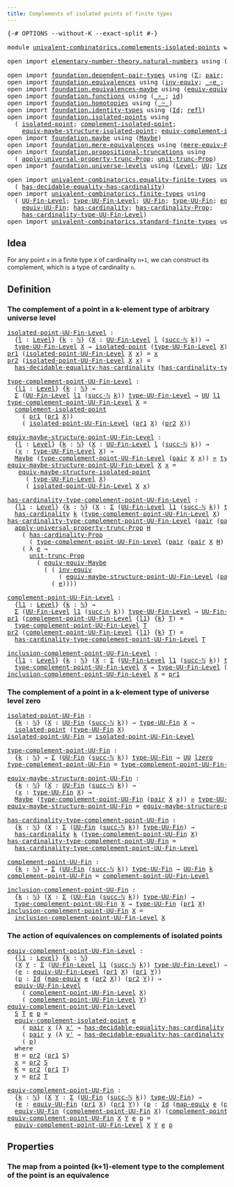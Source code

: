 ```yaml
---
title: Complements of isolated points of finite types
---
```


<pre class="Agda"><a id="72" class="Symbol">{-#</a> <a id="76" class="Keyword">OPTIONS</a> <a id="84" class="Pragma">--without-K</a> <a id="96" class="Pragma">--exact-split</a> <a id="110" class="Symbol">#-}</a>

<a id="115" class="Keyword">module</a> <a id="122" href="univalent-combinatorics.complements-isolated-points.html" class="Module">univalent-combinatorics.complements-isolated-points</a> <a id="174" class="Keyword">where</a>

<a id="181" class="Keyword">open</a> <a id="186" class="Keyword">import</a> <a id="193" href="elementary-number-theory.natural-numbers.html" class="Module">elementary-number-theory.natural-numbers</a> <a id="234" class="Keyword">using</a> <a id="240" class="Symbol">(</a><a id="241" href="elementary-number-theory.natural-numbers.html#1444" class="Datatype">ℕ</a><a id="242" class="Symbol">;</a> <a id="244" href="elementary-number-theory.natural-numbers.html#1465" class="InductiveConstructor">zero-ℕ</a><a id="250" class="Symbol">;</a> <a id="252" href="elementary-number-theory.natural-numbers.html#1478" class="InductiveConstructor">succ-ℕ</a><a id="258" class="Symbol">)</a>

<a id="261" class="Keyword">open</a> <a id="266" class="Keyword">import</a> <a id="273" href="foundation.dependent-pair-types.html" class="Module">foundation.dependent-pair-types</a> <a id="305" class="Keyword">using</a> <a id="311" class="Symbol">(</a><a id="312" href="foundation-core.dependent-pair-types.html#502" class="Record">Σ</a><a id="313" class="Symbol">;</a> <a id="315" href="foundation-core.dependent-pair-types.html#575" class="InductiveConstructor">pair</a><a id="319" class="Symbol">;</a> <a id="321" href="foundation-core.dependent-pair-types.html#592" class="Field">pr1</a><a id="324" class="Symbol">;</a> <a id="326" href="foundation-core.dependent-pair-types.html#604" class="Field">pr2</a><a id="329" class="Symbol">)</a>
<a id="331" class="Keyword">open</a> <a id="336" class="Keyword">import</a> <a id="343" href="foundation.equivalences.html" class="Module">foundation.equivalences</a> <a id="367" class="Keyword">using</a> <a id="373" class="Symbol">(</a><a id="374" href="foundation-core.equivalences.html#5708" class="Function">inv-equiv</a><a id="383" class="Symbol">;</a> <a id="385" href="foundation-core.equivalences.html#7856" class="Function Operator">_∘e_</a><a id="389" class="Symbol">;</a> <a id="391" href="foundation-core.equivalences.html#1608" class="Function Operator">_≃_</a><a id="394" class="Symbol">;</a> <a id="396" href="foundation-core.equivalences.html#1808" class="Function">map-equiv</a><a id="405" class="Symbol">)</a>
<a id="407" class="Keyword">open</a> <a id="412" class="Keyword">import</a> <a id="419" href="foundation.equivalences-maybe.html" class="Module">foundation.equivalences-maybe</a> <a id="449" class="Keyword">using</a> <a id="455" class="Symbol">(</a><a id="456" href="foundation.equivalences-maybe.html#15538" class="Function">equiv-equiv-Maybe</a><a id="473" class="Symbol">)</a>
<a id="475" class="Keyword">open</a> <a id="480" class="Keyword">import</a> <a id="487" href="foundation.functions.html" class="Module">foundation.functions</a> <a id="508" class="Keyword">using</a> <a id="514" class="Symbol">(</a><a id="515" href="foundation-core.functions.html#407" class="Function Operator">_∘_</a><a id="518" class="Symbol">;</a> <a id="520" href="foundation-core.functions.html#309" class="Function">id</a><a id="522" class="Symbol">)</a>
<a id="524" class="Keyword">open</a> <a id="529" class="Keyword">import</a> <a id="536" href="foundation.homotopies.html" class="Module">foundation.homotopies</a> <a id="558" class="Keyword">using</a> <a id="564" class="Symbol">(</a><a id="565" href="foundation-core.homotopies.html#614" class="Function Operator">_~_</a><a id="568" class="Symbol">)</a>
<a id="570" class="Keyword">open</a> <a id="575" class="Keyword">import</a> <a id="582" href="foundation.identity-types.html" class="Module">foundation.identity-types</a> <a id="608" class="Keyword">using</a> <a id="614" class="Symbol">(</a><a id="615" href="foundation-core.identity-types.html#1754" class="Datatype">Id</a><a id="617" class="Symbol">;</a> <a id="619" href="foundation-core.identity-types.html#1807" class="InductiveConstructor">refl</a><a id="623" class="Symbol">)</a>
<a id="625" class="Keyword">open</a> <a id="630" class="Keyword">import</a> <a id="637" href="foundation.isolated-points.html" class="Module">foundation.isolated-points</a> <a id="664" class="Keyword">using</a>
  <a id="672" class="Symbol">(</a> <a id="674" href="foundation.isolated-points.html#2324" class="Function">isolated-point</a><a id="688" class="Symbol">;</a> <a id="690" href="foundation.isolated-points.html#2460" class="Function">complement-isolated-point</a><a id="715" class="Symbol">;</a>
    <a id="721" href="foundation.isolated-points.html#11473" class="Function">equiv-maybe-structure-isolated-point</a><a id="757" class="Symbol">;</a> <a id="759" href="foundation.isolated-points.html#12006" class="Function">equiv-complement-isolated-point</a><a id="790" class="Symbol">)</a>
<a id="792" class="Keyword">open</a> <a id="797" class="Keyword">import</a> <a id="804" href="foundation.maybe.html" class="Module">foundation.maybe</a> <a id="821" class="Keyword">using</a> <a id="827" class="Symbol">(</a><a id="828" href="foundation.maybe.html#1449" class="Function">Maybe</a><a id="833" class="Symbol">)</a>
<a id="835" class="Keyword">open</a> <a id="840" class="Keyword">import</a> <a id="847" href="foundation.mere-equivalences.html" class="Module">foundation.mere-equivalences</a> <a id="876" class="Keyword">using</a> <a id="882" class="Symbol">(</a><a id="883" href="foundation.mere-equivalences.html#1292" class="Function">mere-equiv-Prop</a><a id="898" class="Symbol">)</a>
<a id="900" class="Keyword">open</a> <a id="905" class="Keyword">import</a> <a id="912" href="foundation.propositional-truncations.html" class="Module">foundation.propositional-truncations</a> <a id="949" class="Keyword">using</a>
  <a id="957" class="Symbol">(</a> <a id="959" href="foundation.propositional-truncations.html#5581" class="Function">apply-universal-property-trunc-Prop</a><a id="994" class="Symbol">;</a> <a id="996" href="foundation.propositional-truncations.html#2096" class="Function">unit-trunc-Prop</a><a id="1011" class="Symbol">)</a>
<a id="1013" class="Keyword">open</a> <a id="1018" class="Keyword">import</a> <a id="1025" href="foundation.universe-levels.html" class="Module">foundation.universe-levels</a> <a id="1052" class="Keyword">using</a> <a id="1058" class="Symbol">(</a><a id="1059" href="Agda.Primitive.html#597" class="Postulate">Level</a><a id="1064" class="Symbol">;</a> <a id="1066" href="foundation-core.universe-levels.html#222" class="Primitive">UU</a><a id="1068" class="Symbol">;</a> <a id="1070" href="Agda.Primitive.html#764" class="Primitive">lzero</a><a id="1075" class="Symbol">)</a>

<a id="1078" class="Keyword">open</a> <a id="1083" class="Keyword">import</a> <a id="1090" href="univalent-combinatorics.equality-finite-types.html" class="Module">univalent-combinatorics.equality-finite-types</a> <a id="1136" class="Keyword">using</a>
  <a id="1144" class="Symbol">(</a> <a id="1146" href="univalent-combinatorics.equality-finite-types.html#2901" class="Function">has-decidable-equality-has-cardinality</a><a id="1184" class="Symbol">)</a>
<a id="1186" class="Keyword">open</a> <a id="1191" class="Keyword">import</a> <a id="1198" href="univalent-combinatorics.finite-types.html" class="Module">univalent-combinatorics.finite-types</a> <a id="1235" class="Keyword">using</a>
  <a id="1243" class="Symbol">(</a> <a id="1245" href="univalent-combinatorics.finite-types.html#5153" class="Function">UU-Fin-Level</a><a id="1257" class="Symbol">;</a> <a id="1259" href="univalent-combinatorics.finite-types.html#5248" class="Function">type-UU-Fin-Level</a><a id="1276" class="Symbol">;</a> <a id="1278" href="univalent-combinatorics.finite-types.html#5614" class="Function">UU-Fin</a><a id="1284" class="Symbol">;</a> <a id="1286" href="univalent-combinatorics.finite-types.html#5676" class="Function">type-UU-Fin</a><a id="1297" class="Symbol">;</a> <a id="1299" href="univalent-combinatorics.finite-types.html#19939" class="Function">equiv-UU-Fin-Level</a><a id="1317" class="Symbol">;</a>
    <a id="1323" href="univalent-combinatorics.finite-types.html#21381" class="Function">equiv-UU-Fin</a><a id="1335" class="Symbol">;</a> <a id="1337" href="univalent-combinatorics.finite-types.html#4976" class="Function">has-cardinality</a><a id="1352" class="Symbol">;</a> <a id="1354" href="univalent-combinatorics.finite-types.html#4862" class="Function">has-cardinality-Prop</a><a id="1374" class="Symbol">;</a>
    <a id="1380" href="univalent-combinatorics.finite-types.html#5354" class="Function">has-cardinality-type-UU-Fin-Level</a><a id="1413" class="Symbol">)</a>
<a id="1415" class="Keyword">open</a> <a id="1420" class="Keyword">import</a> <a id="1427" href="univalent-combinatorics.standard-finite-types.html" class="Module">univalent-combinatorics.standard-finite-types</a> <a id="1473" class="Keyword">using</a> <a id="1479" class="Symbol">(</a><a id="1480" href="univalent-combinatorics.standard-finite-types.html#2149" class="Function">Fin</a><a id="1483" class="Symbol">)</a>
</pre>
## Idea

For any point `x` in a finite type `X` of cardinality `n+1`, we can construct its complement, which is a type of cardinality `n`.

## Definition

### The complement of a point in a k-element type of arbitrary universe level

<pre class="Agda"><a id="isolated-point-UU-Fin-Level"></a><a id="1732" href="univalent-combinatorics.complements-isolated-points.html#1732" class="Function">isolated-point-UU-Fin-Level</a> <a id="1760" class="Symbol">:</a>
  <a id="1764" class="Symbol">{</a><a id="1765" href="univalent-combinatorics.complements-isolated-points.html#1765" class="Bound">l</a> <a id="1767" class="Symbol">:</a> <a id="1769" href="Agda.Primitive.html#597" class="Postulate">Level</a><a id="1774" class="Symbol">}</a> <a id="1776" class="Symbol">{</a><a id="1777" href="univalent-combinatorics.complements-isolated-points.html#1777" class="Bound">k</a> <a id="1779" class="Symbol">:</a> <a id="1781" href="elementary-number-theory.natural-numbers.html#1444" class="Datatype">ℕ</a><a id="1782" class="Symbol">}</a> <a id="1784" class="Symbol">(</a><a id="1785" href="univalent-combinatorics.complements-isolated-points.html#1785" class="Bound">X</a> <a id="1787" class="Symbol">:</a> <a id="1789" href="univalent-combinatorics.finite-types.html#5153" class="Function">UU-Fin-Level</a> <a id="1802" href="univalent-combinatorics.complements-isolated-points.html#1765" class="Bound">l</a> <a id="1804" class="Symbol">(</a><a id="1805" href="elementary-number-theory.natural-numbers.html#1478" class="InductiveConstructor">succ-ℕ</a> <a id="1812" href="univalent-combinatorics.complements-isolated-points.html#1777" class="Bound">k</a><a id="1813" class="Symbol">))</a> <a id="1816" class="Symbol">→</a>
  <a id="1820" href="univalent-combinatorics.finite-types.html#5248" class="Function">type-UU-Fin-Level</a> <a id="1838" href="univalent-combinatorics.complements-isolated-points.html#1785" class="Bound">X</a> <a id="1840" class="Symbol">→</a> <a id="1842" href="foundation.isolated-points.html#2324" class="Function">isolated-point</a> <a id="1857" class="Symbol">(</a><a id="1858" href="univalent-combinatorics.finite-types.html#5248" class="Function">type-UU-Fin-Level</a> <a id="1876" href="univalent-combinatorics.complements-isolated-points.html#1785" class="Bound">X</a><a id="1877" class="Symbol">)</a>
<a id="1879" href="foundation-core.dependent-pair-types.html#592" class="Field">pr1</a> <a id="1883" class="Symbol">(</a><a id="1884" href="univalent-combinatorics.complements-isolated-points.html#1732" class="Function">isolated-point-UU-Fin-Level</a> <a id="1912" href="univalent-combinatorics.complements-isolated-points.html#1912" class="Bound">X</a> <a id="1914" href="univalent-combinatorics.complements-isolated-points.html#1914" class="Bound">x</a><a id="1915" class="Symbol">)</a> <a id="1917" class="Symbol">=</a> <a id="1919" href="univalent-combinatorics.complements-isolated-points.html#1914" class="Bound">x</a>
<a id="1921" href="foundation-core.dependent-pair-types.html#604" class="Field">pr2</a> <a id="1925" class="Symbol">(</a><a id="1926" href="univalent-combinatorics.complements-isolated-points.html#1732" class="Function">isolated-point-UU-Fin-Level</a> <a id="1954" href="univalent-combinatorics.complements-isolated-points.html#1954" class="Bound">X</a> <a id="1956" href="univalent-combinatorics.complements-isolated-points.html#1956" class="Bound">x</a><a id="1957" class="Symbol">)</a> <a id="1959" class="Symbol">=</a>
  <a id="1963" href="univalent-combinatorics.equality-finite-types.html#2901" class="Function">has-decidable-equality-has-cardinality</a> <a id="2002" class="Symbol">(</a><a id="2003" href="univalent-combinatorics.finite-types.html#5354" class="Function">has-cardinality-type-UU-Fin-Level</a> <a id="2037" href="univalent-combinatorics.complements-isolated-points.html#1954" class="Bound">X</a><a id="2038" class="Symbol">)</a> <a id="2040" href="univalent-combinatorics.complements-isolated-points.html#1956" class="Bound">x</a>

<a id="type-complement-point-UU-Fin-Level"></a><a id="2043" href="univalent-combinatorics.complements-isolated-points.html#2043" class="Function">type-complement-point-UU-Fin-Level</a> <a id="2078" class="Symbol">:</a>
  <a id="2082" class="Symbol">{</a><a id="2083" href="univalent-combinatorics.complements-isolated-points.html#2083" class="Bound">l1</a> <a id="2086" class="Symbol">:</a> <a id="2088" href="Agda.Primitive.html#597" class="Postulate">Level</a><a id="2093" class="Symbol">}</a> <a id="2095" class="Symbol">{</a><a id="2096" href="univalent-combinatorics.complements-isolated-points.html#2096" class="Bound">k</a> <a id="2098" class="Symbol">:</a> <a id="2100" href="elementary-number-theory.natural-numbers.html#1444" class="Datatype">ℕ</a><a id="2101" class="Symbol">}</a> <a id="2103" class="Symbol">→</a>
  <a id="2107" href="foundation-core.dependent-pair-types.html#502" class="Record">Σ</a> <a id="2109" class="Symbol">(</a><a id="2110" href="univalent-combinatorics.finite-types.html#5153" class="Function">UU-Fin-Level</a> <a id="2123" href="univalent-combinatorics.complements-isolated-points.html#2083" class="Bound">l1</a> <a id="2126" class="Symbol">(</a><a id="2127" href="elementary-number-theory.natural-numbers.html#1478" class="InductiveConstructor">succ-ℕ</a> <a id="2134" href="univalent-combinatorics.complements-isolated-points.html#2096" class="Bound">k</a><a id="2135" class="Symbol">))</a> <a id="2138" href="univalent-combinatorics.finite-types.html#5248" class="Function">type-UU-Fin-Level</a> <a id="2156" class="Symbol">→</a> <a id="2158" href="foundation-core.universe-levels.html#222" class="Primitive">UU</a> <a id="2161" href="univalent-combinatorics.complements-isolated-points.html#2083" class="Bound">l1</a>
<a id="2164" href="univalent-combinatorics.complements-isolated-points.html#2043" class="Function">type-complement-point-UU-Fin-Level</a> <a id="2199" href="univalent-combinatorics.complements-isolated-points.html#2199" class="Bound">X</a> <a id="2201" class="Symbol">=</a>
  <a id="2205" href="foundation.isolated-points.html#2460" class="Function">complement-isolated-point</a>
    <a id="2235" class="Symbol">(</a> <a id="2237" href="foundation-core.dependent-pair-types.html#592" class="Field">pr1</a> <a id="2241" class="Symbol">(</a><a id="2242" href="foundation-core.dependent-pair-types.html#592" class="Field">pr1</a> <a id="2246" href="univalent-combinatorics.complements-isolated-points.html#2199" class="Bound">X</a><a id="2247" class="Symbol">))</a>
    <a id="2254" class="Symbol">(</a> <a id="2256" href="univalent-combinatorics.complements-isolated-points.html#1732" class="Function">isolated-point-UU-Fin-Level</a> <a id="2284" class="Symbol">(</a><a id="2285" href="foundation-core.dependent-pair-types.html#592" class="Field">pr1</a> <a id="2289" href="univalent-combinatorics.complements-isolated-points.html#2199" class="Bound">X</a><a id="2290" class="Symbol">)</a> <a id="2292" class="Symbol">(</a><a id="2293" href="foundation-core.dependent-pair-types.html#604" class="Field">pr2</a> <a id="2297" href="univalent-combinatorics.complements-isolated-points.html#2199" class="Bound">X</a><a id="2298" class="Symbol">))</a>

<a id="equiv-maybe-structure-point-UU-Fin-Level"></a><a id="2302" href="univalent-combinatorics.complements-isolated-points.html#2302" class="Function">equiv-maybe-structure-point-UU-Fin-Level</a> <a id="2343" class="Symbol">:</a>
  <a id="2347" class="Symbol">{</a><a id="2348" href="univalent-combinatorics.complements-isolated-points.html#2348" class="Bound">l</a> <a id="2350" class="Symbol">:</a> <a id="2352" href="Agda.Primitive.html#597" class="Postulate">Level</a><a id="2357" class="Symbol">}</a> <a id="2359" class="Symbol">{</a><a id="2360" href="univalent-combinatorics.complements-isolated-points.html#2360" class="Bound">k</a> <a id="2362" class="Symbol">:</a> <a id="2364" href="elementary-number-theory.natural-numbers.html#1444" class="Datatype">ℕ</a><a id="2365" class="Symbol">}</a> <a id="2367" class="Symbol">(</a><a id="2368" href="univalent-combinatorics.complements-isolated-points.html#2368" class="Bound">X</a> <a id="2370" class="Symbol">:</a> <a id="2372" href="univalent-combinatorics.finite-types.html#5153" class="Function">UU-Fin-Level</a> <a id="2385" href="univalent-combinatorics.complements-isolated-points.html#2348" class="Bound">l</a> <a id="2387" class="Symbol">(</a><a id="2388" href="elementary-number-theory.natural-numbers.html#1478" class="InductiveConstructor">succ-ℕ</a> <a id="2395" href="univalent-combinatorics.complements-isolated-points.html#2360" class="Bound">k</a><a id="2396" class="Symbol">))</a> <a id="2399" class="Symbol">→</a>
  <a id="2403" class="Symbol">(</a><a id="2404" href="univalent-combinatorics.complements-isolated-points.html#2404" class="Bound">x</a> <a id="2406" class="Symbol">:</a> <a id="2408" href="univalent-combinatorics.finite-types.html#5248" class="Function">type-UU-Fin-Level</a> <a id="2426" href="univalent-combinatorics.complements-isolated-points.html#2368" class="Bound">X</a><a id="2427" class="Symbol">)</a> <a id="2429" class="Symbol">→</a>
  <a id="2433" href="foundation.maybe.html#1449" class="Function">Maybe</a> <a id="2439" class="Symbol">(</a><a id="2440" href="univalent-combinatorics.complements-isolated-points.html#2043" class="Function">type-complement-point-UU-Fin-Level</a> <a id="2475" class="Symbol">(</a><a id="2476" href="foundation-core.dependent-pair-types.html#575" class="InductiveConstructor">pair</a> <a id="2481" href="univalent-combinatorics.complements-isolated-points.html#2368" class="Bound">X</a> <a id="2483" href="univalent-combinatorics.complements-isolated-points.html#2404" class="Bound">x</a><a id="2484" class="Symbol">))</a> <a id="2487" href="foundation-core.equivalences.html#1608" class="Function Operator">≃</a> <a id="2489" href="univalent-combinatorics.finite-types.html#5248" class="Function">type-UU-Fin-Level</a> <a id="2507" href="univalent-combinatorics.complements-isolated-points.html#2368" class="Bound">X</a>
<a id="2509" href="univalent-combinatorics.complements-isolated-points.html#2302" class="Function">equiv-maybe-structure-point-UU-Fin-Level</a> <a id="2550" href="univalent-combinatorics.complements-isolated-points.html#2550" class="Bound">X</a> <a id="2552" href="univalent-combinatorics.complements-isolated-points.html#2552" class="Bound">x</a> <a id="2554" class="Symbol">=</a>
   <a id="2559" href="foundation.isolated-points.html#11473" class="Function">equiv-maybe-structure-isolated-point</a>
     <a id="2601" class="Symbol">(</a> <a id="2603" href="univalent-combinatorics.finite-types.html#5248" class="Function">type-UU-Fin-Level</a> <a id="2621" href="univalent-combinatorics.complements-isolated-points.html#2550" class="Bound">X</a><a id="2622" class="Symbol">)</a>
     <a id="2629" class="Symbol">(</a> <a id="2631" href="univalent-combinatorics.complements-isolated-points.html#1732" class="Function">isolated-point-UU-Fin-Level</a> <a id="2659" href="univalent-combinatorics.complements-isolated-points.html#2550" class="Bound">X</a> <a id="2661" href="univalent-combinatorics.complements-isolated-points.html#2552" class="Bound">x</a><a id="2662" class="Symbol">)</a>

<a id="has-cardinality-type-complement-point-UU-Fin-Level"></a><a id="2665" href="univalent-combinatorics.complements-isolated-points.html#2665" class="Function">has-cardinality-type-complement-point-UU-Fin-Level</a> <a id="2716" class="Symbol">:</a>
  <a id="2720" class="Symbol">{</a><a id="2721" href="univalent-combinatorics.complements-isolated-points.html#2721" class="Bound">l1</a> <a id="2724" class="Symbol">:</a> <a id="2726" href="Agda.Primitive.html#597" class="Postulate">Level</a><a id="2731" class="Symbol">}</a> <a id="2733" class="Symbol">{</a><a id="2734" href="univalent-combinatorics.complements-isolated-points.html#2734" class="Bound">k</a> <a id="2736" class="Symbol">:</a> <a id="2738" href="elementary-number-theory.natural-numbers.html#1444" class="Datatype">ℕ</a><a id="2739" class="Symbol">}</a> <a id="2741" class="Symbol">(</a><a id="2742" href="univalent-combinatorics.complements-isolated-points.html#2742" class="Bound">X</a> <a id="2744" class="Symbol">:</a> <a id="2746" href="foundation-core.dependent-pair-types.html#502" class="Record">Σ</a> <a id="2748" class="Symbol">(</a><a id="2749" href="univalent-combinatorics.finite-types.html#5153" class="Function">UU-Fin-Level</a> <a id="2762" href="univalent-combinatorics.complements-isolated-points.html#2721" class="Bound">l1</a> <a id="2765" class="Symbol">(</a><a id="2766" href="elementary-number-theory.natural-numbers.html#1478" class="InductiveConstructor">succ-ℕ</a> <a id="2773" href="univalent-combinatorics.complements-isolated-points.html#2734" class="Bound">k</a><a id="2774" class="Symbol">))</a> <a id="2777" href="univalent-combinatorics.finite-types.html#5248" class="Function">type-UU-Fin-Level</a><a id="2794" class="Symbol">)</a> <a id="2796" class="Symbol">→</a>
  <a id="2800" href="univalent-combinatorics.finite-types.html#4976" class="Function">has-cardinality</a> <a id="2816" href="univalent-combinatorics.complements-isolated-points.html#2734" class="Bound">k</a> <a id="2818" class="Symbol">(</a><a id="2819" href="univalent-combinatorics.complements-isolated-points.html#2043" class="Function">type-complement-point-UU-Fin-Level</a> <a id="2854" href="univalent-combinatorics.complements-isolated-points.html#2742" class="Bound">X</a><a id="2855" class="Symbol">)</a>
<a id="2857" href="univalent-combinatorics.complements-isolated-points.html#2665" class="Function">has-cardinality-type-complement-point-UU-Fin-Level</a> <a id="2908" class="Symbol">(</a><a id="2909" href="foundation-core.dependent-pair-types.html#575" class="InductiveConstructor">pair</a> <a id="2914" class="Symbol">(</a><a id="2915" href="foundation-core.dependent-pair-types.html#575" class="InductiveConstructor">pair</a> <a id="2920" href="univalent-combinatorics.complements-isolated-points.html#2920" class="Bound">X</a> <a id="2922" href="univalent-combinatorics.complements-isolated-points.html#2922" class="Bound">H</a><a id="2923" class="Symbol">)</a> <a id="2925" href="univalent-combinatorics.complements-isolated-points.html#2925" class="Bound">x</a><a id="2926" class="Symbol">)</a> <a id="2928" class="Symbol">=</a>
  <a id="2932" href="foundation.propositional-truncations.html#5581" class="Function">apply-universal-property-trunc-Prop</a> <a id="2968" href="univalent-combinatorics.complements-isolated-points.html#2922" class="Bound">H</a>
    <a id="2974" class="Symbol">(</a> <a id="2976" href="univalent-combinatorics.finite-types.html#4862" class="Function">has-cardinality-Prop</a> <a id="2997" class="Symbol">_</a>
      <a id="3005" class="Symbol">(</a> <a id="3007" href="univalent-combinatorics.complements-isolated-points.html#2043" class="Function">type-complement-point-UU-Fin-Level</a> <a id="3042" class="Symbol">(</a><a id="3043" href="foundation-core.dependent-pair-types.html#575" class="InductiveConstructor">pair</a> <a id="3048" class="Symbol">(</a><a id="3049" href="foundation-core.dependent-pair-types.html#575" class="InductiveConstructor">pair</a> <a id="3054" href="univalent-combinatorics.complements-isolated-points.html#2920" class="Bound">X</a> <a id="3056" href="univalent-combinatorics.complements-isolated-points.html#2922" class="Bound">H</a><a id="3057" class="Symbol">)</a> <a id="3059" href="univalent-combinatorics.complements-isolated-points.html#2925" class="Bound">x</a><a id="3060" class="Symbol">)))</a>
    <a id="3068" class="Symbol">(</a> <a id="3070" class="Symbol">λ</a> <a id="3072" href="univalent-combinatorics.complements-isolated-points.html#3072" class="Bound">e</a> <a id="3074" class="Symbol">→</a>
      <a id="3082" href="foundation.propositional-truncations.html#2096" class="Function">unit-trunc-Prop</a>
        <a id="3106" class="Symbol">(</a> <a id="3108" href="foundation.equivalences-maybe.html#15538" class="Function">equiv-equiv-Maybe</a>
          <a id="3136" class="Symbol">(</a> <a id="3138" class="Symbol">(</a> <a id="3140" href="foundation-core.equivalences.html#5708" class="Function">inv-equiv</a>
              <a id="3164" class="Symbol">(</a> <a id="3166" href="univalent-combinatorics.complements-isolated-points.html#2302" class="Function">equiv-maybe-structure-point-UU-Fin-Level</a> <a id="3207" class="Symbol">(</a><a id="3208" href="foundation-core.dependent-pair-types.html#575" class="InductiveConstructor">pair</a> <a id="3213" href="univalent-combinatorics.complements-isolated-points.html#2920" class="Bound">X</a> <a id="3215" href="univalent-combinatorics.complements-isolated-points.html#2922" class="Bound">H</a><a id="3216" class="Symbol">)</a> <a id="3218" href="univalent-combinatorics.complements-isolated-points.html#2925" class="Bound">x</a><a id="3219" class="Symbol">))</a> <a id="3222" href="foundation-core.equivalences.html#7856" class="Function Operator">∘e</a>
            <a id="3237" class="Symbol">(</a> <a id="3239" href="univalent-combinatorics.complements-isolated-points.html#3072" class="Bound">e</a><a id="3240" class="Symbol">))))</a>
  
<a id="complement-point-UU-Fin-Level"></a><a id="3248" href="univalent-combinatorics.complements-isolated-points.html#3248" class="Function">complement-point-UU-Fin-Level</a> <a id="3278" class="Symbol">:</a>
  <a id="3282" class="Symbol">{</a><a id="3283" href="univalent-combinatorics.complements-isolated-points.html#3283" class="Bound">l1</a> <a id="3286" class="Symbol">:</a> <a id="3288" href="Agda.Primitive.html#597" class="Postulate">Level</a><a id="3293" class="Symbol">}</a> <a id="3295" class="Symbol">{</a><a id="3296" href="univalent-combinatorics.complements-isolated-points.html#3296" class="Bound">k</a> <a id="3298" class="Symbol">:</a> <a id="3300" href="elementary-number-theory.natural-numbers.html#1444" class="Datatype">ℕ</a><a id="3301" class="Symbol">}</a> <a id="3303" class="Symbol">→</a>
  <a id="3307" href="foundation-core.dependent-pair-types.html#502" class="Record">Σ</a> <a id="3309" class="Symbol">(</a><a id="3310" href="univalent-combinatorics.finite-types.html#5153" class="Function">UU-Fin-Level</a> <a id="3323" href="univalent-combinatorics.complements-isolated-points.html#3283" class="Bound">l1</a> <a id="3326" class="Symbol">(</a><a id="3327" href="elementary-number-theory.natural-numbers.html#1478" class="InductiveConstructor">succ-ℕ</a> <a id="3334" href="univalent-combinatorics.complements-isolated-points.html#3296" class="Bound">k</a><a id="3335" class="Symbol">))</a> <a id="3338" href="univalent-combinatorics.finite-types.html#5248" class="Function">type-UU-Fin-Level</a> <a id="3356" class="Symbol">→</a> <a id="3358" href="univalent-combinatorics.finite-types.html#5153" class="Function">UU-Fin-Level</a> <a id="3371" href="univalent-combinatorics.complements-isolated-points.html#3283" class="Bound">l1</a> <a id="3374" href="univalent-combinatorics.complements-isolated-points.html#3296" class="Bound">k</a>
<a id="3376" href="foundation-core.dependent-pair-types.html#592" class="Field">pr1</a> <a id="3380" class="Symbol">(</a><a id="3381" href="univalent-combinatorics.complements-isolated-points.html#3248" class="Function">complement-point-UU-Fin-Level</a> <a id="3411" class="Symbol">{</a><a id="3412" href="univalent-combinatorics.complements-isolated-points.html#3412" class="Bound">l1</a><a id="3414" class="Symbol">}</a> <a id="3416" class="Symbol">{</a><a id="3417" href="univalent-combinatorics.complements-isolated-points.html#3417" class="Bound">k</a><a id="3418" class="Symbol">}</a> <a id="3420" href="univalent-combinatorics.complements-isolated-points.html#3420" class="Bound">T</a><a id="3421" class="Symbol">)</a> <a id="3423" class="Symbol">=</a>
  <a id="3427" href="univalent-combinatorics.complements-isolated-points.html#2043" class="Function">type-complement-point-UU-Fin-Level</a> <a id="3462" href="univalent-combinatorics.complements-isolated-points.html#3420" class="Bound">T</a>
<a id="3464" href="foundation-core.dependent-pair-types.html#604" class="Field">pr2</a> <a id="3468" class="Symbol">(</a><a id="3469" href="univalent-combinatorics.complements-isolated-points.html#3248" class="Function">complement-point-UU-Fin-Level</a> <a id="3499" class="Symbol">{</a><a id="3500" href="univalent-combinatorics.complements-isolated-points.html#3500" class="Bound">l1</a><a id="3502" class="Symbol">}</a> <a id="3504" class="Symbol">{</a><a id="3505" href="univalent-combinatorics.complements-isolated-points.html#3505" class="Bound">k</a><a id="3506" class="Symbol">}</a> <a id="3508" href="univalent-combinatorics.complements-isolated-points.html#3508" class="Bound">T</a><a id="3509" class="Symbol">)</a> <a id="3511" class="Symbol">=</a>
  <a id="3515" href="univalent-combinatorics.complements-isolated-points.html#2665" class="Function">has-cardinality-type-complement-point-UU-Fin-Level</a> <a id="3566" href="univalent-combinatorics.complements-isolated-points.html#3508" class="Bound">T</a>

<a id="inclusion-complement-point-UU-Fin-Level"></a><a id="3569" href="univalent-combinatorics.complements-isolated-points.html#3569" class="Function">inclusion-complement-point-UU-Fin-Level</a> <a id="3609" class="Symbol">:</a>
  <a id="3613" class="Symbol">{</a><a id="3614" href="univalent-combinatorics.complements-isolated-points.html#3614" class="Bound">l1</a> <a id="3617" class="Symbol">:</a> <a id="3619" href="Agda.Primitive.html#597" class="Postulate">Level</a><a id="3624" class="Symbol">}</a> <a id="3626" class="Symbol">{</a><a id="3627" href="univalent-combinatorics.complements-isolated-points.html#3627" class="Bound">k</a> <a id="3629" class="Symbol">:</a> <a id="3631" href="elementary-number-theory.natural-numbers.html#1444" class="Datatype">ℕ</a><a id="3632" class="Symbol">}</a> <a id="3634" class="Symbol">(</a><a id="3635" href="univalent-combinatorics.complements-isolated-points.html#3635" class="Bound">X</a> <a id="3637" class="Symbol">:</a> <a id="3639" href="foundation-core.dependent-pair-types.html#502" class="Record">Σ</a> <a id="3641" class="Symbol">(</a><a id="3642" href="univalent-combinatorics.finite-types.html#5153" class="Function">UU-Fin-Level</a> <a id="3655" href="univalent-combinatorics.complements-isolated-points.html#3614" class="Bound">l1</a> <a id="3658" class="Symbol">(</a><a id="3659" href="elementary-number-theory.natural-numbers.html#1478" class="InductiveConstructor">succ-ℕ</a> <a id="3666" href="univalent-combinatorics.complements-isolated-points.html#3627" class="Bound">k</a><a id="3667" class="Symbol">))</a> <a id="3670" href="univalent-combinatorics.finite-types.html#5248" class="Function">type-UU-Fin-Level</a><a id="3687" class="Symbol">)</a> <a id="3689" class="Symbol">→</a>
  <a id="3693" href="univalent-combinatorics.complements-isolated-points.html#2043" class="Function">type-complement-point-UU-Fin-Level</a> <a id="3728" href="univalent-combinatorics.complements-isolated-points.html#3635" class="Bound">X</a> <a id="3730" class="Symbol">→</a> <a id="3732" href="univalent-combinatorics.finite-types.html#5248" class="Function">type-UU-Fin-Level</a> <a id="3750" class="Symbol">(</a><a id="3751" href="foundation-core.dependent-pair-types.html#592" class="Field">pr1</a> <a id="3755" href="univalent-combinatorics.complements-isolated-points.html#3635" class="Bound">X</a><a id="3756" class="Symbol">)</a>
<a id="3758" href="univalent-combinatorics.complements-isolated-points.html#3569" class="Function">inclusion-complement-point-UU-Fin-Level</a> <a id="3798" href="univalent-combinatorics.complements-isolated-points.html#3798" class="Bound">X</a> <a id="3800" class="Symbol">=</a> <a id="3802" href="foundation-core.dependent-pair-types.html#592" class="Field">pr1</a>
</pre>
### The complement of a point in a k-element type of universe level zero

<pre class="Agda"><a id="isolated-point-UU-Fin"></a><a id="3893" href="univalent-combinatorics.complements-isolated-points.html#3893" class="Function">isolated-point-UU-Fin</a> <a id="3915" class="Symbol">:</a>
  <a id="3919" class="Symbol">{</a><a id="3920" href="univalent-combinatorics.complements-isolated-points.html#3920" class="Bound">k</a> <a id="3922" class="Symbol">:</a> <a id="3924" href="elementary-number-theory.natural-numbers.html#1444" class="Datatype">ℕ</a><a id="3925" class="Symbol">}</a> <a id="3927" class="Symbol">(</a><a id="3928" href="univalent-combinatorics.complements-isolated-points.html#3928" class="Bound">X</a> <a id="3930" class="Symbol">:</a> <a id="3932" href="univalent-combinatorics.finite-types.html#5614" class="Function">UU-Fin</a> <a id="3939" class="Symbol">(</a><a id="3940" href="elementary-number-theory.natural-numbers.html#1478" class="InductiveConstructor">succ-ℕ</a> <a id="3947" href="univalent-combinatorics.complements-isolated-points.html#3920" class="Bound">k</a><a id="3948" class="Symbol">))</a> <a id="3951" class="Symbol">→</a> <a id="3953" href="univalent-combinatorics.finite-types.html#5676" class="Function">type-UU-Fin</a> <a id="3965" href="univalent-combinatorics.complements-isolated-points.html#3928" class="Bound">X</a> <a id="3967" class="Symbol">→</a>
  <a id="3971" href="foundation.isolated-points.html#2324" class="Function">isolated-point</a> <a id="3986" class="Symbol">(</a><a id="3987" href="univalent-combinatorics.finite-types.html#5676" class="Function">type-UU-Fin</a> <a id="3999" href="univalent-combinatorics.complements-isolated-points.html#3928" class="Bound">X</a><a id="4000" class="Symbol">)</a>
<a id="4002" href="univalent-combinatorics.complements-isolated-points.html#3893" class="Function">isolated-point-UU-Fin</a> <a id="4024" class="Symbol">=</a> <a id="4026" href="univalent-combinatorics.complements-isolated-points.html#1732" class="Function">isolated-point-UU-Fin-Level</a>

<a id="type-complement-point-UU-Fin"></a><a id="4055" href="univalent-combinatorics.complements-isolated-points.html#4055" class="Function">type-complement-point-UU-Fin</a> <a id="4084" class="Symbol">:</a>
  <a id="4088" class="Symbol">{</a><a id="4089" href="univalent-combinatorics.complements-isolated-points.html#4089" class="Bound">k</a> <a id="4091" class="Symbol">:</a> <a id="4093" href="elementary-number-theory.natural-numbers.html#1444" class="Datatype">ℕ</a><a id="4094" class="Symbol">}</a> <a id="4096" class="Symbol">→</a> <a id="4098" href="foundation-core.dependent-pair-types.html#502" class="Record">Σ</a> <a id="4100" class="Symbol">(</a><a id="4101" href="univalent-combinatorics.finite-types.html#5614" class="Function">UU-Fin</a> <a id="4108" class="Symbol">(</a><a id="4109" href="elementary-number-theory.natural-numbers.html#1478" class="InductiveConstructor">succ-ℕ</a> <a id="4116" href="univalent-combinatorics.complements-isolated-points.html#4089" class="Bound">k</a><a id="4117" class="Symbol">))</a> <a id="4120" href="univalent-combinatorics.finite-types.html#5676" class="Function">type-UU-Fin</a> <a id="4132" class="Symbol">→</a> <a id="4134" href="foundation-core.universe-levels.html#222" class="Primitive">UU</a> <a id="4137" href="Agda.Primitive.html#764" class="Primitive">lzero</a>
<a id="4143" href="univalent-combinatorics.complements-isolated-points.html#4055" class="Function">type-complement-point-UU-Fin</a> <a id="4172" class="Symbol">=</a> <a id="4174" href="univalent-combinatorics.complements-isolated-points.html#2043" class="Function">type-complement-point-UU-Fin-Level</a>

<a id="equiv-maybe-structure-point-UU-Fin"></a><a id="4210" href="univalent-combinatorics.complements-isolated-points.html#4210" class="Function">equiv-maybe-structure-point-UU-Fin</a> <a id="4245" class="Symbol">:</a>
  <a id="4249" class="Symbol">{</a><a id="4250" href="univalent-combinatorics.complements-isolated-points.html#4250" class="Bound">k</a> <a id="4252" class="Symbol">:</a> <a id="4254" href="elementary-number-theory.natural-numbers.html#1444" class="Datatype">ℕ</a><a id="4255" class="Symbol">}</a> <a id="4257" class="Symbol">(</a><a id="4258" href="univalent-combinatorics.complements-isolated-points.html#4258" class="Bound">X</a> <a id="4260" class="Symbol">:</a> <a id="4262" href="univalent-combinatorics.finite-types.html#5614" class="Function">UU-Fin</a> <a id="4269" class="Symbol">(</a><a id="4270" href="elementary-number-theory.natural-numbers.html#1478" class="InductiveConstructor">succ-ℕ</a> <a id="4277" href="univalent-combinatorics.complements-isolated-points.html#4250" class="Bound">k</a><a id="4278" class="Symbol">))</a> <a id="4281" class="Symbol">→</a>
  <a id="4285" class="Symbol">(</a><a id="4286" href="univalent-combinatorics.complements-isolated-points.html#4286" class="Bound">x</a> <a id="4288" class="Symbol">:</a> <a id="4290" href="univalent-combinatorics.finite-types.html#5676" class="Function">type-UU-Fin</a> <a id="4302" href="univalent-combinatorics.complements-isolated-points.html#4258" class="Bound">X</a><a id="4303" class="Symbol">)</a> <a id="4305" class="Symbol">→</a>
  <a id="4309" href="foundation.maybe.html#1449" class="Function">Maybe</a> <a id="4315" class="Symbol">(</a><a id="4316" href="univalent-combinatorics.complements-isolated-points.html#4055" class="Function">type-complement-point-UU-Fin</a> <a id="4345" class="Symbol">(</a><a id="4346" href="foundation-core.dependent-pair-types.html#575" class="InductiveConstructor">pair</a> <a id="4351" href="univalent-combinatorics.complements-isolated-points.html#4258" class="Bound">X</a> <a id="4353" href="univalent-combinatorics.complements-isolated-points.html#4286" class="Bound">x</a><a id="4354" class="Symbol">))</a> <a id="4357" href="foundation-core.equivalences.html#1608" class="Function Operator">≃</a> <a id="4359" href="univalent-combinatorics.finite-types.html#5676" class="Function">type-UU-Fin</a> <a id="4371" href="univalent-combinatorics.complements-isolated-points.html#4258" class="Bound">X</a>
<a id="4373" href="univalent-combinatorics.complements-isolated-points.html#4210" class="Function">equiv-maybe-structure-point-UU-Fin</a> <a id="4408" class="Symbol">=</a> <a id="4410" href="univalent-combinatorics.complements-isolated-points.html#2302" class="Function">equiv-maybe-structure-point-UU-Fin-Level</a>

<a id="has-cardinality-type-complement-point-UU-Fin"></a><a id="4452" href="univalent-combinatorics.complements-isolated-points.html#4452" class="Function">has-cardinality-type-complement-point-UU-Fin</a> <a id="4497" class="Symbol">:</a>
  <a id="4501" class="Symbol">{</a><a id="4502" href="univalent-combinatorics.complements-isolated-points.html#4502" class="Bound">k</a> <a id="4504" class="Symbol">:</a> <a id="4506" href="elementary-number-theory.natural-numbers.html#1444" class="Datatype">ℕ</a><a id="4507" class="Symbol">}</a> <a id="4509" class="Symbol">(</a><a id="4510" href="univalent-combinatorics.complements-isolated-points.html#4510" class="Bound">X</a> <a id="4512" class="Symbol">:</a> <a id="4514" href="foundation-core.dependent-pair-types.html#502" class="Record">Σ</a> <a id="4516" class="Symbol">(</a><a id="4517" href="univalent-combinatorics.finite-types.html#5614" class="Function">UU-Fin</a> <a id="4524" class="Symbol">(</a><a id="4525" href="elementary-number-theory.natural-numbers.html#1478" class="InductiveConstructor">succ-ℕ</a> <a id="4532" href="univalent-combinatorics.complements-isolated-points.html#4502" class="Bound">k</a><a id="4533" class="Symbol">))</a> <a id="4536" href="univalent-combinatorics.finite-types.html#5676" class="Function">type-UU-Fin</a><a id="4547" class="Symbol">)</a> <a id="4549" class="Symbol">→</a>
  <a id="4553" href="univalent-combinatorics.finite-types.html#4976" class="Function">has-cardinality</a> <a id="4569" href="univalent-combinatorics.complements-isolated-points.html#4502" class="Bound">k</a> <a id="4571" class="Symbol">(</a><a id="4572" href="univalent-combinatorics.complements-isolated-points.html#4055" class="Function">type-complement-point-UU-Fin</a> <a id="4601" href="univalent-combinatorics.complements-isolated-points.html#4510" class="Bound">X</a><a id="4602" class="Symbol">)</a>
<a id="4604" href="univalent-combinatorics.complements-isolated-points.html#4452" class="Function">has-cardinality-type-complement-point-UU-Fin</a> <a id="4649" class="Symbol">=</a>
  <a id="4653" href="univalent-combinatorics.complements-isolated-points.html#2665" class="Function">has-cardinality-type-complement-point-UU-Fin-Level</a>
            
<a id="complement-point-UU-Fin"></a><a id="4717" href="univalent-combinatorics.complements-isolated-points.html#4717" class="Function">complement-point-UU-Fin</a> <a id="4741" class="Symbol">:</a>
  <a id="4745" class="Symbol">{</a><a id="4746" href="univalent-combinatorics.complements-isolated-points.html#4746" class="Bound">k</a> <a id="4748" class="Symbol">:</a> <a id="4750" href="elementary-number-theory.natural-numbers.html#1444" class="Datatype">ℕ</a><a id="4751" class="Symbol">}</a> <a id="4753" class="Symbol">→</a> <a id="4755" href="foundation-core.dependent-pair-types.html#502" class="Record">Σ</a> <a id="4757" class="Symbol">(</a><a id="4758" href="univalent-combinatorics.finite-types.html#5614" class="Function">UU-Fin</a> <a id="4765" class="Symbol">(</a><a id="4766" href="elementary-number-theory.natural-numbers.html#1478" class="InductiveConstructor">succ-ℕ</a> <a id="4773" href="univalent-combinatorics.complements-isolated-points.html#4746" class="Bound">k</a><a id="4774" class="Symbol">))</a> <a id="4777" href="univalent-combinatorics.finite-types.html#5676" class="Function">type-UU-Fin</a> <a id="4789" class="Symbol">→</a> <a id="4791" href="univalent-combinatorics.finite-types.html#5614" class="Function">UU-Fin</a> <a id="4798" href="univalent-combinatorics.complements-isolated-points.html#4746" class="Bound">k</a>
<a id="4800" href="univalent-combinatorics.complements-isolated-points.html#4717" class="Function">complement-point-UU-Fin</a> <a id="4824" class="Symbol">=</a> <a id="4826" href="univalent-combinatorics.complements-isolated-points.html#3248" class="Function">complement-point-UU-Fin-Level</a>

<a id="inclusion-complement-point-UU-Fin"></a><a id="4857" href="univalent-combinatorics.complements-isolated-points.html#4857" class="Function">inclusion-complement-point-UU-Fin</a> <a id="4891" class="Symbol">:</a>
  <a id="4895" class="Symbol">{</a><a id="4896" href="univalent-combinatorics.complements-isolated-points.html#4896" class="Bound">k</a> <a id="4898" class="Symbol">:</a> <a id="4900" href="elementary-number-theory.natural-numbers.html#1444" class="Datatype">ℕ</a><a id="4901" class="Symbol">}</a> <a id="4903" class="Symbol">(</a><a id="4904" href="univalent-combinatorics.complements-isolated-points.html#4904" class="Bound">X</a> <a id="4906" class="Symbol">:</a> <a id="4908" href="foundation-core.dependent-pair-types.html#502" class="Record">Σ</a> <a id="4910" class="Symbol">(</a><a id="4911" href="univalent-combinatorics.finite-types.html#5614" class="Function">UU-Fin</a> <a id="4918" class="Symbol">(</a><a id="4919" href="elementary-number-theory.natural-numbers.html#1478" class="InductiveConstructor">succ-ℕ</a> <a id="4926" href="univalent-combinatorics.complements-isolated-points.html#4896" class="Bound">k</a><a id="4927" class="Symbol">))</a> <a id="4930" href="univalent-combinatorics.finite-types.html#5676" class="Function">type-UU-Fin</a><a id="4941" class="Symbol">)</a> <a id="4943" class="Symbol">→</a>
  <a id="4947" href="univalent-combinatorics.complements-isolated-points.html#4055" class="Function">type-complement-point-UU-Fin</a> <a id="4976" href="univalent-combinatorics.complements-isolated-points.html#4904" class="Bound">X</a> <a id="4978" class="Symbol">→</a> <a id="4980" href="univalent-combinatorics.finite-types.html#5676" class="Function">type-UU-Fin</a> <a id="4992" class="Symbol">(</a><a id="4993" href="foundation-core.dependent-pair-types.html#592" class="Field">pr1</a> <a id="4997" href="univalent-combinatorics.complements-isolated-points.html#4904" class="Bound">X</a><a id="4998" class="Symbol">)</a>
<a id="5000" href="univalent-combinatorics.complements-isolated-points.html#4857" class="Function">inclusion-complement-point-UU-Fin</a> <a id="5034" href="univalent-combinatorics.complements-isolated-points.html#5034" class="Bound">X</a> <a id="5036" class="Symbol">=</a>
  <a id="5040" href="univalent-combinatorics.complements-isolated-points.html#3569" class="Function">inclusion-complement-point-UU-Fin-Level</a> <a id="5080" href="univalent-combinatorics.complements-isolated-points.html#5034" class="Bound">X</a>
</pre>
### The action of equivalences on complements of isolated points

<pre class="Agda"><a id="equiv-complement-point-UU-Fin-Level"></a><a id="5161" href="univalent-combinatorics.complements-isolated-points.html#5161" class="Function">equiv-complement-point-UU-Fin-Level</a> <a id="5197" class="Symbol">:</a>
  <a id="5201" class="Symbol">{</a><a id="5202" href="univalent-combinatorics.complements-isolated-points.html#5202" class="Bound">l1</a> <a id="5205" class="Symbol">:</a> <a id="5207" href="Agda.Primitive.html#597" class="Postulate">Level</a><a id="5212" class="Symbol">}</a> <a id="5214" class="Symbol">{</a><a id="5215" href="univalent-combinatorics.complements-isolated-points.html#5215" class="Bound">k</a> <a id="5217" class="Symbol">:</a> <a id="5219" href="elementary-number-theory.natural-numbers.html#1444" class="Datatype">ℕ</a><a id="5220" class="Symbol">}</a>
  <a id="5224" class="Symbol">(</a><a id="5225" href="univalent-combinatorics.complements-isolated-points.html#5225" class="Bound">X</a> <a id="5227" href="univalent-combinatorics.complements-isolated-points.html#5227" class="Bound">Y</a> <a id="5229" class="Symbol">:</a> <a id="5231" href="foundation-core.dependent-pair-types.html#502" class="Record">Σ</a> <a id="5233" class="Symbol">(</a><a id="5234" href="univalent-combinatorics.finite-types.html#5153" class="Function">UU-Fin-Level</a> <a id="5247" href="univalent-combinatorics.complements-isolated-points.html#5202" class="Bound">l1</a> <a id="5250" class="Symbol">(</a><a id="5251" href="elementary-number-theory.natural-numbers.html#1478" class="InductiveConstructor">succ-ℕ</a> <a id="5258" href="univalent-combinatorics.complements-isolated-points.html#5215" class="Bound">k</a><a id="5259" class="Symbol">))</a> <a id="5262" href="univalent-combinatorics.finite-types.html#5248" class="Function">type-UU-Fin-Level</a><a id="5279" class="Symbol">)</a> <a id="5281" class="Symbol">→</a>
  <a id="5285" class="Symbol">(</a><a id="5286" href="univalent-combinatorics.complements-isolated-points.html#5286" class="Bound">e</a> <a id="5288" class="Symbol">:</a> <a id="5290" href="univalent-combinatorics.finite-types.html#19939" class="Function">equiv-UU-Fin-Level</a> <a id="5309" class="Symbol">(</a><a id="5310" href="foundation-core.dependent-pair-types.html#592" class="Field">pr1</a> <a id="5314" href="univalent-combinatorics.complements-isolated-points.html#5225" class="Bound">X</a><a id="5315" class="Symbol">)</a> <a id="5317" class="Symbol">(</a><a id="5318" href="foundation-core.dependent-pair-types.html#592" class="Field">pr1</a> <a id="5322" href="univalent-combinatorics.complements-isolated-points.html#5227" class="Bound">Y</a><a id="5323" class="Symbol">))</a>
  <a id="5328" class="Symbol">(</a><a id="5329" href="univalent-combinatorics.complements-isolated-points.html#5329" class="Bound">p</a> <a id="5331" class="Symbol">:</a> <a id="5333" href="foundation-core.identity-types.html#1754" class="Datatype">Id</a> <a id="5336" class="Symbol">(</a><a id="5337" href="foundation-core.equivalences.html#1808" class="Function">map-equiv</a> <a id="5347" href="univalent-combinatorics.complements-isolated-points.html#5286" class="Bound">e</a> <a id="5349" class="Symbol">(</a><a id="5350" href="foundation-core.dependent-pair-types.html#604" class="Field">pr2</a> <a id="5354" href="univalent-combinatorics.complements-isolated-points.html#5225" class="Bound">X</a><a id="5355" class="Symbol">))</a> <a id="5358" class="Symbol">(</a><a id="5359" href="foundation-core.dependent-pair-types.html#604" class="Field">pr2</a> <a id="5363" href="univalent-combinatorics.complements-isolated-points.html#5227" class="Bound">Y</a><a id="5364" class="Symbol">))</a> <a id="5367" class="Symbol">→</a>
  <a id="5371" href="univalent-combinatorics.finite-types.html#19939" class="Function">equiv-UU-Fin-Level</a>
    <a id="5394" class="Symbol">(</a> <a id="5396" href="univalent-combinatorics.complements-isolated-points.html#3248" class="Function">complement-point-UU-Fin-Level</a> <a id="5426" href="univalent-combinatorics.complements-isolated-points.html#5225" class="Bound">X</a><a id="5427" class="Symbol">)</a>
    <a id="5433" class="Symbol">(</a> <a id="5435" href="univalent-combinatorics.complements-isolated-points.html#3248" class="Function">complement-point-UU-Fin-Level</a> <a id="5465" href="univalent-combinatorics.complements-isolated-points.html#5227" class="Bound">Y</a><a id="5466" class="Symbol">)</a>
<a id="5468" href="univalent-combinatorics.complements-isolated-points.html#5161" class="Function">equiv-complement-point-UU-Fin-Level</a>
  <a id="5506" href="univalent-combinatorics.complements-isolated-points.html#5506" class="Bound">S</a> <a id="5508" href="univalent-combinatorics.complements-isolated-points.html#5508" class="Bound">T</a> <a id="5510" href="univalent-combinatorics.complements-isolated-points.html#5510" class="Bound">e</a> <a id="5512" href="univalent-combinatorics.complements-isolated-points.html#5512" class="Bound">p</a> <a id="5514" class="Symbol">=</a>
  <a id="5518" href="foundation.isolated-points.html#12006" class="Function">equiv-complement-isolated-point</a> <a id="5550" href="univalent-combinatorics.complements-isolated-points.html#5510" class="Bound">e</a>
    <a id="5556" class="Symbol">(</a> <a id="5558" href="foundation-core.dependent-pair-types.html#575" class="InductiveConstructor">pair</a> <a id="5563" href="univalent-combinatorics.complements-isolated-points.html#5727" class="Function">x</a> <a id="5565" class="Symbol">(λ</a> <a id="5568" href="univalent-combinatorics.complements-isolated-points.html#5568" class="Bound">x&#39;</a> <a id="5571" class="Symbol">→</a> <a id="5573" href="univalent-combinatorics.equality-finite-types.html#2901" class="Function">has-decidable-equality-has-cardinality</a> <a id="5612" href="univalent-combinatorics.complements-isolated-points.html#5709" class="Function">H</a> <a id="5614" href="univalent-combinatorics.complements-isolated-points.html#5727" class="Function">x</a> <a id="5616" href="univalent-combinatorics.complements-isolated-points.html#5568" class="Bound">x&#39;</a><a id="5618" class="Symbol">))</a>
    <a id="5625" class="Symbol">(</a> <a id="5627" href="foundation-core.dependent-pair-types.html#575" class="InductiveConstructor">pair</a> <a id="5632" href="univalent-combinatorics.complements-isolated-points.html#5757" class="Function">y</a> <a id="5634" class="Symbol">(λ</a> <a id="5637" href="univalent-combinatorics.complements-isolated-points.html#5637" class="Bound">y&#39;</a> <a id="5640" class="Symbol">→</a> <a id="5642" href="univalent-combinatorics.equality-finite-types.html#2901" class="Function">has-decidable-equality-has-cardinality</a> <a id="5681" href="univalent-combinatorics.complements-isolated-points.html#5739" class="Function">K</a> <a id="5683" href="univalent-combinatorics.complements-isolated-points.html#5757" class="Function">y</a> <a id="5685" href="univalent-combinatorics.complements-isolated-points.html#5637" class="Bound">y&#39;</a><a id="5687" class="Symbol">))</a>
    <a id="5694" class="Symbol">(</a> <a id="5696" href="univalent-combinatorics.complements-isolated-points.html#5512" class="Bound">p</a><a id="5697" class="Symbol">)</a>
  <a id="5701" class="Keyword">where</a>
  <a id="5709" href="univalent-combinatorics.complements-isolated-points.html#5709" class="Function">H</a> <a id="5711" class="Symbol">=</a> <a id="5713" href="foundation-core.dependent-pair-types.html#604" class="Field">pr2</a> <a id="5717" class="Symbol">(</a><a id="5718" href="foundation-core.dependent-pair-types.html#592" class="Field">pr1</a> <a id="5722" href="univalent-combinatorics.complements-isolated-points.html#5506" class="Bound">S</a><a id="5723" class="Symbol">)</a>
  <a id="5727" href="univalent-combinatorics.complements-isolated-points.html#5727" class="Function">x</a> <a id="5729" class="Symbol">=</a> <a id="5731" href="foundation-core.dependent-pair-types.html#604" class="Field">pr2</a> <a id="5735" href="univalent-combinatorics.complements-isolated-points.html#5506" class="Bound">S</a>
  <a id="5739" href="univalent-combinatorics.complements-isolated-points.html#5739" class="Function">K</a> <a id="5741" class="Symbol">=</a> <a id="5743" href="foundation-core.dependent-pair-types.html#604" class="Field">pr2</a> <a id="5747" class="Symbol">(</a><a id="5748" href="foundation-core.dependent-pair-types.html#592" class="Field">pr1</a> <a id="5752" href="univalent-combinatorics.complements-isolated-points.html#5508" class="Bound">T</a><a id="5753" class="Symbol">)</a>
  <a id="5757" href="univalent-combinatorics.complements-isolated-points.html#5757" class="Function">y</a> <a id="5759" class="Symbol">=</a> <a id="5761" href="foundation-core.dependent-pair-types.html#604" class="Field">pr2</a> <a id="5765" href="univalent-combinatorics.complements-isolated-points.html#5508" class="Bound">T</a>

<a id="equiv-complement-point-UU-Fin"></a><a id="5768" href="univalent-combinatorics.complements-isolated-points.html#5768" class="Function">equiv-complement-point-UU-Fin</a> <a id="5798" class="Symbol">:</a>
  <a id="5802" class="Symbol">{</a><a id="5803" href="univalent-combinatorics.complements-isolated-points.html#5803" class="Bound">k</a> <a id="5805" class="Symbol">:</a> <a id="5807" href="elementary-number-theory.natural-numbers.html#1444" class="Datatype">ℕ</a><a id="5808" class="Symbol">}</a> <a id="5810" class="Symbol">(</a><a id="5811" href="univalent-combinatorics.complements-isolated-points.html#5811" class="Bound">X</a> <a id="5813" href="univalent-combinatorics.complements-isolated-points.html#5813" class="Bound">Y</a> <a id="5815" class="Symbol">:</a> <a id="5817" href="foundation-core.dependent-pair-types.html#502" class="Record">Σ</a> <a id="5819" class="Symbol">(</a><a id="5820" href="univalent-combinatorics.finite-types.html#5614" class="Function">UU-Fin</a> <a id="5827" class="Symbol">(</a><a id="5828" href="elementary-number-theory.natural-numbers.html#1478" class="InductiveConstructor">succ-ℕ</a> <a id="5835" href="univalent-combinatorics.complements-isolated-points.html#5803" class="Bound">k</a><a id="5836" class="Symbol">))</a> <a id="5839" href="univalent-combinatorics.finite-types.html#5676" class="Function">type-UU-Fin</a><a id="5850" class="Symbol">)</a> <a id="5852" class="Symbol">→</a>
  <a id="5856" class="Symbol">(</a><a id="5857" href="univalent-combinatorics.complements-isolated-points.html#5857" class="Bound">e</a> <a id="5859" class="Symbol">:</a> <a id="5861" href="univalent-combinatorics.finite-types.html#21381" class="Function">equiv-UU-Fin</a> <a id="5874" class="Symbol">(</a><a id="5875" href="foundation-core.dependent-pair-types.html#592" class="Field">pr1</a> <a id="5879" href="univalent-combinatorics.complements-isolated-points.html#5811" class="Bound">X</a><a id="5880" class="Symbol">)</a> <a id="5882" class="Symbol">(</a><a id="5883" href="foundation-core.dependent-pair-types.html#592" class="Field">pr1</a> <a id="5887" href="univalent-combinatorics.complements-isolated-points.html#5813" class="Bound">Y</a><a id="5888" class="Symbol">))</a> <a id="5891" class="Symbol">(</a><a id="5892" href="univalent-combinatorics.complements-isolated-points.html#5892" class="Bound">p</a> <a id="5894" class="Symbol">:</a> <a id="5896" href="foundation-core.identity-types.html#1754" class="Datatype">Id</a> <a id="5899" class="Symbol">(</a><a id="5900" href="foundation-core.equivalences.html#1808" class="Function">map-equiv</a> <a id="5910" href="univalent-combinatorics.complements-isolated-points.html#5857" class="Bound">e</a> <a id="5912" class="Symbol">(</a><a id="5913" href="foundation-core.dependent-pair-types.html#604" class="Field">pr2</a> <a id="5917" href="univalent-combinatorics.complements-isolated-points.html#5811" class="Bound">X</a><a id="5918" class="Symbol">))</a> <a id="5921" class="Symbol">(</a><a id="5922" href="foundation-core.dependent-pair-types.html#604" class="Field">pr2</a> <a id="5926" href="univalent-combinatorics.complements-isolated-points.html#5813" class="Bound">Y</a><a id="5927" class="Symbol">))</a> <a id="5930" class="Symbol">→</a>
  <a id="5934" href="univalent-combinatorics.finite-types.html#21381" class="Function">equiv-UU-Fin</a> <a id="5947" class="Symbol">(</a><a id="5948" href="univalent-combinatorics.complements-isolated-points.html#4717" class="Function">complement-point-UU-Fin</a> <a id="5972" href="univalent-combinatorics.complements-isolated-points.html#5811" class="Bound">X</a><a id="5973" class="Symbol">)</a> <a id="5975" class="Symbol">(</a><a id="5976" href="univalent-combinatorics.complements-isolated-points.html#4717" class="Function">complement-point-UU-Fin</a> <a id="6000" href="univalent-combinatorics.complements-isolated-points.html#5813" class="Bound">Y</a><a id="6001" class="Symbol">)</a>
<a id="6003" href="univalent-combinatorics.complements-isolated-points.html#5768" class="Function">equiv-complement-point-UU-Fin</a> <a id="6033" href="univalent-combinatorics.complements-isolated-points.html#6033" class="Bound">X</a> <a id="6035" href="univalent-combinatorics.complements-isolated-points.html#6035" class="Bound">Y</a> <a id="6037" href="univalent-combinatorics.complements-isolated-points.html#6037" class="Bound">e</a> <a id="6039" href="univalent-combinatorics.complements-isolated-points.html#6039" class="Bound">p</a> <a id="6041" class="Symbol">=</a>
  <a id="6045" href="univalent-combinatorics.complements-isolated-points.html#5161" class="Function">equiv-complement-point-UU-Fin-Level</a> <a id="6081" href="univalent-combinatorics.complements-isolated-points.html#6033" class="Bound">X</a> <a id="6083" href="univalent-combinatorics.complements-isolated-points.html#6035" class="Bound">Y</a> <a id="6085" href="univalent-combinatorics.complements-isolated-points.html#6037" class="Bound">e</a> <a id="6087" href="univalent-combinatorics.complements-isolated-points.html#6039" class="Bound">p</a>
</pre>
## Properties

### The map from a pointed (k+1)-element type to the complement of the point is an equivalence

<pre class="Agda">
</pre>